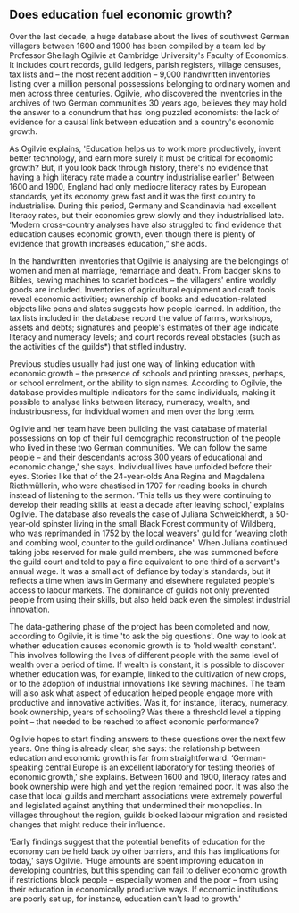 ## Does education fuel economic growth?

Over the last decade, a huge database about the lives of southwest German villagers between 1600 and 1900 has been compiled by a team led by Professor Sheilagh Ogilvie at Cambridge University's Faculty of Economics. It includes court records, guild ledgers, parish registers, village censuses, tax lists and – the most recent addition – 9,000 handwritten inventories listing over a million personal possessions belonging to ordinary women and men across three centuries. Ogilvie, who discovered the inventories in the archives of two German communities 30 years ago, believes they may hold the answer to a conundrum that has long puzzled economists: the lack of evidence for a causal link between education and a country's economic growth.

As Ogilvie explains, 'Education helps us to work more productively, invent better technology, and earn more surely it must be critical for economic growth? But, if you look back through history, there's no evidence that having a high literacy rate made a country industrialise earlier.' Between 1600 and 1900, England had only mediocre literacy rates by European standards, yet its economy grew fast and it was the first country to industrialise. During this period, Germany and Scandinavia had excellent literacy rates, but their economies grew slowly and they industrialised late. ‘Modern cross-country analyses have also struggled to find evidence that education causes economic growth, even though there is plenty of evidence that growth increases education,” she adds.

In the handwritten inventories that Ogilvie is analysing are the belongings of women and men at marriage, remarriage and death. From badger skins to Bibles, sewing machines to scarlet bodices – the villagers' entire worldly goods are included. Inventories of agricultural equipment and craft tools reveal economic activities; ownership of books and education-related objects like pens and slates suggests how people learned. In addition, the tax lists included in the database record the value of farms, workshops, assets and debts; signatures and people's estimates of their age indicate literacy and numeracy levels; and court records reveal obstacles (such as the activities of the guilds*) that stifled industry.

Previous studies usually had just one way of linking education with economic growth – the presence of schools and printing presses, perhaps, or school enrolment, or the ability to sign names. According to Ogilvie, the database provides multiple indicators for the same individuals, making it possible to analyse links between literacy, numeracy, wealth, and industriousness, for individual women and men over the long term.

Ogilvie and her team have been building the vast database of material possessions on top of their full demographic reconstruction of the people who lived in these two German communities. 'We can follow the same people – and their descendants across 300 years of educational and economic change,' she says. Individual lives have unfolded before their eyes. Stories like that of the 24-year-olds Ana Regina and Magdalena Riethmüllerin, who were chastised in 1707 for reading books in church instead of listening to the sermon. ‘This tells us they were continuing to develop their reading skills at least a decade after leaving school,' explains Ogilvie. The database also reveals the case of Juliana Schweickherdt, a 50-year-old spinster living in the small Black Forest community of Wildberg, who was reprimanded in 1752 by the local weavers' guild for ‘weaving cloth and combing wool, counter to the guild ordinance'. When Juliana continued taking jobs reserved for male guild members, she was summoned before the guild court and told to pay a fine equivalent to one third of a servant's annual wage. It was a small act of defiance by today's standards, but it reflects a time when laws in Germany and elsewhere regulated people's access to labour markets. The dominance of guilds not only prevented people from using their skills, but also held back even the simplest industrial innovation.

The data-gathering phase of the project has been completed and now, according to Ogilvie, it is time 'to ask the big questions'. One way to look at whether education causes economic growth is to 'hold wealth constant'. This involves following the lives of different people with the same level of wealth over a period of time. If wealth is constant, it is possible to discover whether education was, for example, linked to the cultivation of new crops, or to the adoption of industrial innovations like sewing machines. The team will also ask what aspect of education helped people engage more with productive and innovative activities. Was it, for instance, literacy, numeracy, book ownership, years of schooling? Was there a threshold level a tipping point – that needed to be reached to affect economic performance?

Ogilvie hopes to start finding answers to these questions over the next few years. One thing is already clear, she says: the relationship between education and economic growth is far from straightforward. ‘German-speaking central Europe is an excellent laboratory for testing theories of economic growth,' she explains. Between 1600 and 1900, literacy rates and book ownership were high and yet the region remained poor. It was also the case that local guilds and merchant associations were extremely powerful and legislated against anything that undermined their monopolies. In villages throughout the region, guilds blocked labour migration and resisted changes that might reduce their influence.

'Early findings suggest that the potential benefits of education for the economy can be held back by other barriers, and this has implications for today,' says Ogilvie. 'Huge amounts are spent improving education in developing countries, but this spending can fail to deliver economic growth if restrictions block people – especially women and the poor – from using their education in economically productive ways. If economic institutions are poorly set up, for instance, education can't lead to growth.'